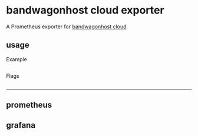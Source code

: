 # bandwagonhost cloud exporter
A Prometheus exporter for [bandwagonhost cloud](https://bandwagonhost.com/).

## usage
Example
```

```
Flags
```

```

---
## prometheus


## grafana